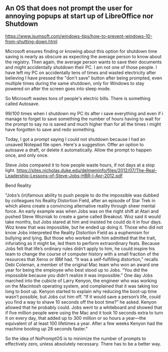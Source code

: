 An OS that does not prompt the user for annoying popups at start up of LibreOffice nor Shutdown
--

https://www.isumsoft.com/windows-tips/how-to-prevent-windows-10-from-shutting-down.html

Microsoft ensures finding or knowing about this option for shutdown time saving is nearly as obscure as expecting the average person to know about the registry. Then again, the average person wants to save their documents and might accidentally shutdown their PC. I am not one of those people. I have left my PC on accidentally tens of times and wasted electricity after believing I have pressed the "don't save" button after being prompted, even multiple times during the same shutdown, only for Windows to stay powered on after the screen goes into sleep mode. 

So Microsoft wastes tons of people's electric bills. There is something called Autosave.

99/100 times when I shutdown my PC its after i save everything and even if i manage to forget to save something the number of hours having to wait for the prompt to say no is saved and much higher than for all the times i might have forgotten to save and redo something. 

Today, I got a prompt saying I could not shutdown because I had an unsaved Notepad file open. Here's a suggestion. Offer an option to autosave a draft, or delete it automatically. Allow the prompt to happen once, and only once.

Steve Jobs compared it to how people waste hours, if not days at a stop light. https://sites.nicholas.duke.edu/delmeminfo/files/2012/07/The-Real-Leadership-Lessons-of-Steve-Jobs-HBR-l-Apr-2012.pdf

Bend Reality

"Jobs’s (in)famous ability to push people to do the impossible was dubbed by colleagues his Reality Distortion Field, after an
episode of Star Trek in which aliens create a convincing alternative reality through sheer mental force. An early example was
when Jobs was on the night shift at Atari and pushed Steve Wozniak to create a game called Breakout. Woz said it would take
months, but Jobs stared at him and insisted he could do it in four days. Woz knew that was impossible, but he ended up doing
it.
Those who did not know Jobs interpreted the Reality Distortion Field as a euphemism for bullying and lying. But those who
worked with him admitted that the trait, infuriating as it might be, led them to perform extraordinary feats. Because Jobs felt that
life’s ordinary rules didn’t apply to him, he could inspire his team to change the course of computer history with a small fraction
of the resources that Xerox or IBM had. “It was a self-fulfilling distortion,” recalls Debi Coleman, a member of the original Mac
team who won an award one year for being the employee who best stood up to Jobs. “You did the impossible because you
didn’t realize it was impossible.”
One day Jobs marched into the cubicle of Larry Kenyon, the engineer who was working on the Macintosh operating system,
and complained that it was taking too long to boot up. Kenyon started to explain why reducing the boot-up time wasn’t possible,
but Jobs cut him off. “If it would save a person’s life, could you find a way to shave 10 seconds off the boot time?” he asked.
Kenyon allowed that he probably could. Jobs went to a whiteboard and showed that if five million people were using the Mac
and it took 10 seconds extra to turn it on every day, that added up to 300 million or so hours a year—the equivalent of at least
100 lifetimes a year. After a few weeks Kenyon had the machine booting up 28 seconds faster."

So the idea of NoPromptOS is to minimize the number of prompts to effectively zero, unless absolutely necessary. There has to be a better way. 
